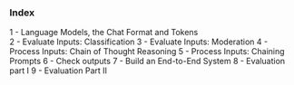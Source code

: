 ### Index
1 - Language Models, the Chat Format and Tokens <br/>
2 - Evaluate Inputs: Classification
3 - Evaluate Inputs: Moderation
4 - Process Inputs: Chain of Thought Reasoning
5 - Process Inputs: Chaining Prompts
6 - Check outputs
7 - Build an End-to-End System
8 - Evaluation part I
9 - Evaluation Part II
